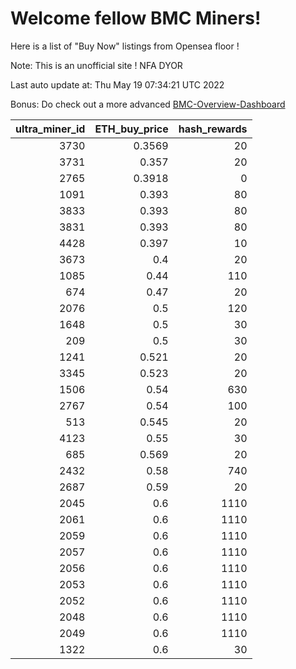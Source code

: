 # Welcome fellow BMC Miners!
Here is a list of "Buy Now" listings from Opensea floor !

Note: This is an unofficial site ! NFA DYOR

Last auto update at: Thu May 19 07:34:21 UTC 2022

Bonus: Do check out a more advanced [BMC-Overview-Dashboard](https://dune.com/defifunk/BMC-Overview-Dashboard)


|   ultra_miner_id |   ETH_buy_price |   hash_rewards |
|-----------------:|----------------:|---------------:|
|             3730 |          0.3569 |             20 |
|             3731 |          0.357  |             20 |
|             2765 |          0.3918 |              0 |
|             1091 |          0.393  |             80 |
|             3833 |          0.393  |             80 |
|             3831 |          0.393  |             80 |
|             4428 |          0.397  |             10 |
|             3673 |          0.4    |             20 |
|             1085 |          0.44   |            110 |
|              674 |          0.47   |             20 |
|             2076 |          0.5    |            120 |
|             1648 |          0.5    |             30 |
|              209 |          0.5    |             30 |
|             1241 |          0.521  |             20 |
|             3345 |          0.523  |             20 |
|             1506 |          0.54   |            630 |
|             2767 |          0.54   |            100 |
|              513 |          0.545  |             20 |
|             4123 |          0.55   |             30 |
|              685 |          0.569  |             20 |
|             2432 |          0.58   |            740 |
|             2687 |          0.59   |             20 |
|             2045 |          0.6    |           1110 |
|             2061 |          0.6    |           1110 |
|             2059 |          0.6    |           1110 |
|             2057 |          0.6    |           1110 |
|             2056 |          0.6    |           1110 |
|             2053 |          0.6    |           1110 |
|             2052 |          0.6    |           1110 |
|             2048 |          0.6    |           1110 |
|             2049 |          0.6    |           1110 |
|             1322 |          0.6    |             30 |